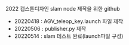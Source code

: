 2022 캡스톤디자인 slam node 제작을 위한 github
 - 20220418 : AGV_teleop_key.launch 파일 제작
 - 20220506 : publisher.py 제작
 - 20220514 : slam 테스트 완료(launch파일 구성)
